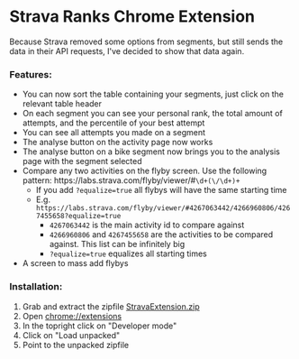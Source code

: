 # Strava Ranks Chrome Extension

Because Strava removed some options from segments, but still sends the data in their API requests, I've decided to show that data again. 

### Features:
  * You can now sort the table containing your segments, just click on the relevant table header
  * On each segment you can see your personal rank, the total amount of attempts, and the percentile of your best attempt
  * You can see all attempts you made on a segment
  * The analyse button on the activity page now works
  * The analyse button on a bike segment now brings you to the analysis page with the segment selected
  * Compare any two activities on the flyby screen. Use the following pattern: https:\/\/labs\.strava\.com\/flyby\/viewer\/#`\d+(\/\d+)+`
    * If you add `?equalize=true` all flybys will have the same starting time
    * E.g. `https://labs.strava.com/flyby/viewer/#4267063442/4266960806/4267455658?equalize=true`
      * `4267063442` is the main activity id to compare against
      *  `4266960806` and `4267455658` are the activities to be compared against. This list can be infinitely big
      * `?equalize=true` equalizes all starting times
  * A screen to mass add flybys
### Installation:
1. Grab and extract the zipfile [StravaExtension.zip](/StravaExtension.zip)
2. Open [chrome://extensions](chrome://extensions)
3. In the topright click on "Developer mode"
4. Click on "Load unpacked"
5. Point to the unpacked zipfile